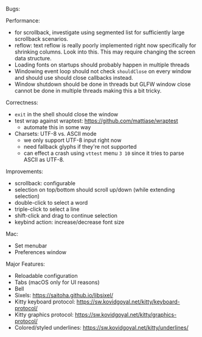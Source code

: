 Bugs:

Performance:

* for scrollback, investigate using segmented list for sufficiently large
  scrollback scenarios.
* reflow: text reflow is really poorly implemented right now specifically
  for shrinking columns. Look into this. This may require changing the
  screen data structure.
* Loading fonts on startups should probably happen in multiple threads
* Windowing event loop should not check `shouldClose` on every window
  and should use should close callbacks instead.
* Window shutdown should be done in threads but GLFW window close cannot
  be done in multiple threads making this a bit tricky.

Correctness:

* `exit` in the shell should close the window
* test wrap against wraptest: https://github.com/mattiase/wraptest
  - automate this in some way
* Charsets: UTF-8 vs. ASCII mode
  - we only support UTF-8 input right now
  - need fallback glyphs if they're not supported
  - can effect a crash using `vttest` menu `3 10` since it tries to parse
    ASCII as UTF-8.

Improvements:

* scrollback: configurable
* selection on top/bottom should scroll up/down (while extending selection)
* double-click to select a word
* triple-click to select a line
* shift-click and drag to continue selection
* keybind action: increase/decrease font size

Mac:

* Set menubar
* Preferences window

Major Features:

* Reloadable configuration
* Tabs (macOS only for UI reasons)
* Bell
* Sixels: https://saitoha.github.io/libsixel/
* Kitty keyboard protocol: https://sw.kovidgoyal.net/kitty/keyboard-protocol/
* Kitty graphics protocol: https://sw.kovidgoyal.net/kitty/graphics-protocol/
* Colored/styled underlines: https://sw.kovidgoyal.net/kitty/underlines/
